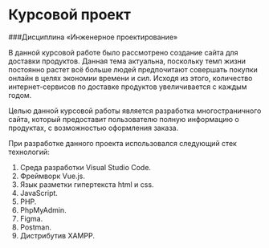 # Курсовой проект
###Дисциплина «Инженерное проектирование»

В данной курсовой работе было рассмотрено создание сайта для доставки продуктов. Данная тема актуальна, поскольку темп жизни постоянно растет всё больше людей предпочитают совершать покупки онлайн в целях экономии времени и сил. Исходя из этого, количество интернет-сервисов по доставке продуктов увеличивается с каждым годом.

Целью данной курсовой работы является разработка многостраничного сайта, который предоставит пользователю полную информацию о продуктах, с возможностью оформления заказа.

При разработке данного проекта использовался следующий стек технологий:
1.	Среда разработки Visual Studio Code.
2.	Фреймворк Vue.js.
3.	Язык разметки гипертекста html и css.
4.	JavaScript.
5.	PHP.
6.	PhpMyAdmin.
7.	Figma.
8.	Postman.
9.	Дистрибутив XAMPP.

